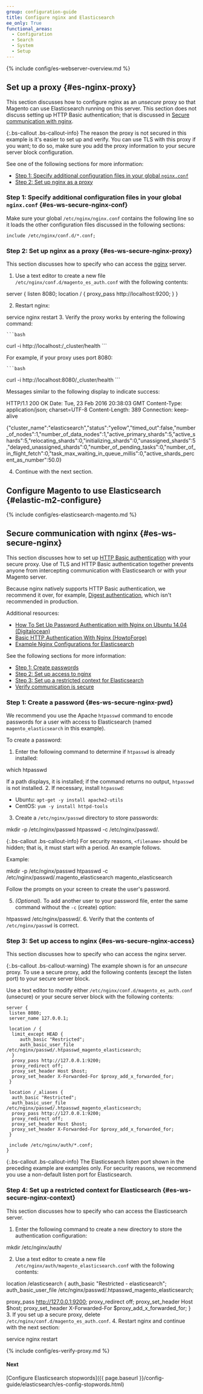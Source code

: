 ```yaml
---
group: configuration-guide
title: Configure nginx and Elasticsearch
ee_only: True
functional_areas:
  - Configuration
  - Search
  - System
  - Setup
---
```


{% include config/es-webserver-overview.md %}

## Set up a proxy {#es-nginx-proxy}

This section discusses how to configure nginx as an *unsecure* proxy so that Magento can use Elasticsearch running on this server. This section does not discuss setting up HTTP Basic authentication; that is discussed in [Secure communication with nginx](#es-ws-secure-nginx).

{:.bs-callout .bs-callout-info}
The reason the proxy is not secured in this example is it's easier to set up and verify. You can use TLS with this proxy if you want; to do so, make sure you add the proxy information to your secure server block configuration.

See one of the following sections for more information:

* [Step 1: Specify additional configuration files in your global `nginx.conf`](#es-ws-secure-nginx-conf)
* [Step 2: Set up nginx as a proxy](#es-ws-secure-nginx-proxy)

### Step 1: Specify additional configuration files in your global `nginx.conf` {#es-ws-secure-nginx-conf}

Make sure your global `/etc/nginx/nginx.conf` contains the following line so it loads the other configuration files discussed in the following sections:

```terminal
include /etc/nginx/conf.d/*.conf;
```

### Step 2: Set up nginx as a proxy {#es-ws-secure-nginx-proxy}

This section discusses how to specify who can access the [nginx](https://glossary.magento.com/nginx) server.

1. Use a text editor to create a new file `/etc/nginx/conf.d/magento_es_auth.conf` with the following contents:

  server {
   listen 8080;
   location / {
    proxy_pass http://localhost:9200;
   }
  }

2. Restart nginx:

  service nginx restart
3. Verify the proxy works by entering the following command:

    ```bash
  curl -i http://localhost:<proxy port>/_cluster/health
    ```

 For example, if your proxy uses port 8080:

    ```bash
  curl -i http://localhost:8080/_cluster/health
    ```

 Messages similar to the following display to indicate success:

  HTTP/1.1 200 OK
  Date: Tue, 23 Feb 2016 20:38:03 GMT
  Content-Type: application/json; charset=UTF-8
  Content-Length: 389
  Connection: keep-alive

  {"cluster_name":"elasticsearch","status":"yellow","timed_out":false,"number_of_nodes":1,"number_of_data_nodes":1,"active_primary_shards":5,"active_shards":5,"relocating_shards":0,"initializing_shards":0,"unassigned_shards":5,"delayed_unassigned_shards":0,"number_of_pending_tasks":0,"number_of_in_flight_fetch":0,"task_max_waiting_in_queue_millis":0,"active_shards_percent_as_number":50.0}

4. Continue with the next section.

## Configure Magento to use Elasticsearch {#elastic-m2-configure}

{% include config/es-elasticsearch-magento.md %}

## Secure communication with nginx {#es-ws-secure-nginx}

This section discusses how to set up [HTTP Basic authentication](http://nginx.org/en/docs/http/ngx_http_auth_basic_module.html) with your secure proxy. Use of TLS and HTTP Basic authentication together prevents anyone from intercepting communication with Elasticsearch or with your Magento server.

Because nginx natively supports HTTP Basic authentication, we recommend it over, for example, [Digest authentication](https://www.nginx.com/resources/wiki/modules/auth_digest/), which isn't recommended in production.

Additional resources:

* [How To Set Up Password Authentication with Nginx on Ubuntu 14.04 (Digitalocean)](https://www.digitalocean.com/community/tutorials/how-to-set-up-password-authentication-with-nginx-on-ubuntu-14-04)
* [Basic HTTP Authentication With Nginx (HowtoForge)](https://www.howtoforge.com/basic-http-authentication-with-nginx)
* [Example Nginx Configurations for Elasticsearch](https://gist.github.com/karmi/b0a9b4c111ed3023a52d)

See the following sections for more information:

* [Step 1: Create passwords](#es-ws-secure-nginx-pwd)
* [Step 2: Set up access to nginx](#es-ws-secure-nginx-access)
* [Step 3: Set up a restricted context for Elasticsearch](#es-ws-secure-nginx-context)
* [Verify communication is secure](#es-ws-secure-verify)

### Step 1: Create a password {#es-ws-secure-nginx-pwd}

We recommend you use the Apache `htpasswd` command to encode passwords for a user with access to Elasticsearch (named `magento_elasticsearch` in this example).

To create a password:

1. Enter the following command to determine if `htpasswd` is already installed:

  which htpasswd

 If a path displays, it is installed; if the command returns no output, `htpasswd` is not installed.
2. If necessary, install `htpasswd`:

 * Ubuntu: `apt-get -y install apache2-utils`
 * CentOS: `yum -y install httpd-tools`
3. Create a `/etc/nginx/passwd` directory to store passwords:

  mkdir -p /etc/nginx/passwd
  htpasswd -c /etc/nginx/passwd/.<filename> <username>

 {:.bs-callout .bs-callout-info}
 For security reasons, `<filename>` should be hidden; that is, it must start with a period. An example follows.

 Example:

  mkdir -p /etc/nginx/passwd
  htpasswd -c /etc/nginx/passwd/.magento_elasticsearch magento_elasticsearch

 Follow the prompts on your screen to create the user's password.

5. *(Optional).* To add another user to your password file, enter the same command without the `-c` (create) option:

  htpasswd /etc/nginx/passwd/.<filename> <username>
6. Verify that the contents of `/etc/nginx/passwd` is correct.

### Step 3: Set up access to nginx {#es-ws-secure-nginx-access}

This section discusses how to specify who can access the nginx server.

{:.bs-callout .bs-callout-warning}
The example shown is for an _unsecure_ proxy. To use a secure proxy, add the following contents (except the listen port) to your secure server block.

Use a text editor to modify either `/etc/nginx/conf.d/magento_es_auth.conf` (unsecure) or your secure server block with the following contents:

```
server {
 listen 8080;
 server_name 127.0.0.1;

 location / {
  limit_except HEAD {
     auth_basic "Restricted";
     auth_basic_user_file  /etc/nginx/passwd/.htpasswd_magento_elasticsearch;
  }
  proxy_pass http://127.0.0.1:9200;
  proxy_redirect off;
  proxy_set_header Host $host;
  proxy_set_header X-Forwarded-For $proxy_add_x_forwarded_for;
 }

 location /_aliases {
  auth_basic "Restricted";
  auth_basic_user_file  /etc/nginx/passwd/.htpasswd_magento_elasticsearch;
  proxy_pass http://127.0.0.1:9200;
  proxy_redirect off;
  proxy_set_header Host $host;
  proxy_set_header X-Forwarded-For $proxy_add_x_forwarded_for;
 }

 include /etc/nginx/auth/*.conf;
}
```

{:.bs-callout .bs-callout-info}
The Elasticsearch listen port shown in the preceding example are examples only. For security reasons, we recommend you use a non-default listen port for Elasticsearch.

### Step 4: Set up a restricted context for Elasticsearch {#es-ws-secure-nginx-context}

This section discusses how to specify who can access the Elasticsearch server.

1. Enter the following command to create a new directory to store the authentication configuration:

  mkdir /etc/nginx/auth/

2. Use a text editor to create a new file `/etc/nginx/auth/magento_elasticsearch.conf` with the following contents:

  location /elasticsearch {
  auth_basic "Restricted - elasticsearch";
  auth_basic_user_file /etc/nginx/passwd/.htpasswd_magento_elasticsearch;

  proxy_pass http://127.0.0.1:9200;
  proxy_redirect off;
  proxy_set_header Host $host;
  proxy_set_header X-Forwarded-For $proxy_add_x_forwarded_for;
  }
3. If you set up a secure proxy, delete `/etc/nginx/conf.d/magento_es_auth.conf`.
4. Restart nginx and continue with the next section:

  service nginx restart

{% include config/es-verify-proxy.md %}

#### Next

[Configure Elasticsearch stopwords]({{ page.baseurl }}/config-guide/elasticsearch/es-config-stopwords.html)
